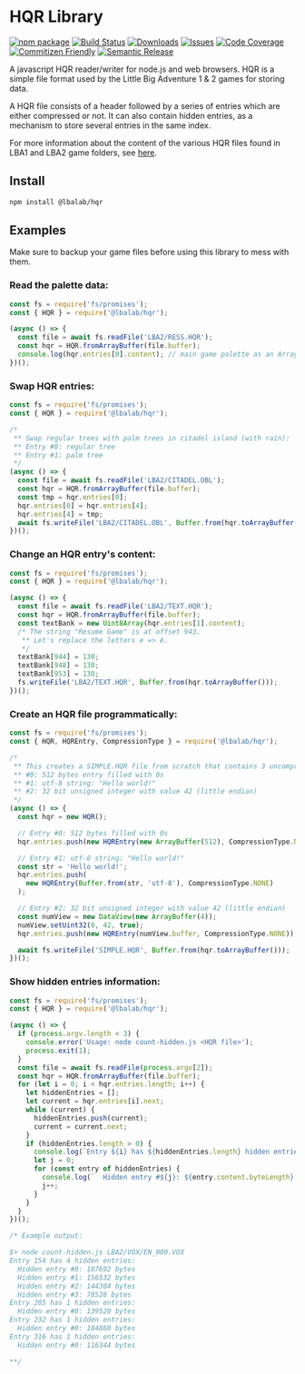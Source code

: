 # HQR Library

[![npm package][npm-img]][npm-url]
[![Build Status][build-img]][build-url]
[![Downloads][downloads-img]][downloads-url]
[![Issues][issues-img]][issues-url]
[![Code Coverage][codecov-img]][codecov-url]
[![Commitizen Friendly][commitizen-img]][commitizen-url]
[![Semantic Release][semantic-release-img]][semantic-release-url]

A javascript HQR reader/writer for node.js and web browsers.
HQR is a simple file format used by the Little Big Adventure 1 & 2 games for storing data.

A HQR file consists of a header followed by a series of entries which are either compressed or not. It can also contain hidden entries, as a mechanism to store several entries in the same index.

For more information about the content of the various HQR files found in LBA1 and LBA2 game folders, see [here][lba-file-info-url].

## Install

```bash
npm install @lbalab/hqr
```

## Examples

Make sure to backup your game files before using this library to mess with them.

### Read the palette data:

```js
const fs = require('fs/promises');
const { HQR } = require('@lbalab/hqr');

(async () => {
  const file = await fs.readFile('LBA2/RESS.HQR');
  const hqr = HQR.fromArrayBuffer(file.buffer);
  console.log(hqr.entries[0].content); // main game palette as an ArrayBuffer
})();
```

### Swap HQR entries:

```js
const fs = require('fs/promises');
const { HQR } = require('@lbalab/hqr');

/*
 ** Swap regular trees with palm trees in citadel island (with rain):
 ** Entry #0: regular tree
 ** Entry #1: palm tree
 */
(async () => {
  const file = await fs.readFile('LBA2/CITADEL.OBL');
  const hqr = HQR.fromArrayBuffer(file.buffer);
  const tmp = hqr.entries[0];
  hqr.entries[0] = hqr.entries[4];
  hqr.entries[4] = tmp;
  await fs.writeFile('LBA2/CITADEL.OBL', Buffer.from(hqr.toArrayBuffer()));
})();
```

### Change an HQR entry's content:

```js
const fs = require('fs/promises');
const { HQR } = require('@lbalab/hqr');

(async () => {
  const file = await fs.readFile('LBA2/TEXT.HQR');
  const hqr = HQR.fromArrayBuffer(file.buffer);
  const textBank = new Uint8Array(hqr.entries[1].content);
  /* The string "Resume Game" is at offset 943.
   ** Let's replace the letters e => é.
   */
  textBank[944] = 130;
  textBank[948] = 130;
  textBank[953] = 130;
  fs.writeFile('LBA2/TEXT.HQR', Buffer.from(hqr.toArrayBuffer()));
})();
```

### Create an HQR file programmatically:

```js
const fs = require('fs/promises');
const { HQR, HQREntry, CompressionType } = require('@lbalab/hqr');

/*
 ** This creates a SIMPLE.HQR file from scratch that contains 3 uncompressed entries:
 ** #0: 512 bytes entry filled with 0s
 ** #1: utf-8 string: "Hello world!"
 ** #2: 32 bit unsigned integer with value 42 (little endian)
 */
(async () => {
  const hqr = new HQR();

  // Entry #0: 512 bytes filled with 0s
  hqr.entries.push(new HQREntry(new ArrayBuffer(512), CompressionType.NONE));

  // Entry #1: utf-8 string: "Hello world!"
  const str = 'Hello world!';
  hqr.entries.push(
    new HQREntry(Buffer.from(str, 'utf-8'), CompressionType.NONE)
  );

  // Entry #2: 32 bit unsigned integer with value 42 (little endian)
  const numView = new DataView(new ArrayBuffer(4));
  numView.setUint32(0, 42, true);
  hqr.entries.push(new HQREntry(numView.buffer, CompressionType.NONE));

  await fs.writeFile('SIMPLE.HQR', Buffer.from(hqr.toArrayBuffer()));
})();
```

### Show hidden entries information:

```js
const fs = require('fs/promises');
const { HQR } = require('@lbalab/hqr');

(async () => {
  if (process.argv.length < 3) {
    console.error('Usage: node count-hidden.js <HQR file>');
    process.exit(1);
  }
  const file = await fs.readFile(process.argv[2]);
  const hqr = HQR.fromArrayBuffer(file.buffer);
  for (let i = 0; i < hqr.entries.length; i++) {
    let hiddenEntries = [];
    let current = hqr.entries[i].next;
    while (current) {
      hiddenEntries.push(current);
      current = current.next;
    }
    if (hiddenEntries.length > 0) {
      console.log(`Entry ${i} has ${hiddenEntries.length} hidden entries:`);
      let j = 0;
      for (const entry of hiddenEntries) {
        console.log(`  Hidden entry #${j}: ${entry.content.byteLength} bytes`);
        j++;
      }
    }
  }
})();

/* Example output:

$> node count-hidden.js LBA2/VOX/EN_000.VOX
Entry 154 has 4 hidden entries:
  Hidden entry #0: 187692 bytes
  Hidden entry #1: 156532 bytes
  Hidden entry #2: 144304 bytes
  Hidden entry #3: 78528 bytes
Entry 205 has 1 hidden entries:
  Hidden entry #0: 139520 bytes
Entry 232 has 1 hidden entries:
  Hidden entry #0: 184860 bytes
Entry 316 has 1 hidden entries:
  Hidden entry #0: 116344 bytes

**/
```

[build-img]: https://github.com/LBALab/hqr/actions/workflows/release.yml/badge.svg
[build-url]: https://github.com/LBALab/hqr/actions/workflows/release.yml
[downloads-img]: https://img.shields.io/npm/dt/@lbalab/hqr
[downloads-url]: https://www.npmtrends.com/@lbalab/hqr
[npm-img]: https://img.shields.io/npm/v/@lbalab/hqr
[npm-url]: https://www.npmjs.com/package/@lbalab/hqr
[issues-img]: https://img.shields.io/github/issues/LBALab/hqr
[issues-url]: https://github.com/LBALab/hqr/issues
[codecov-img]: https://codecov.io/gh/LBALab/hqr/branch/main/graph/badge.svg
[codecov-url]: https://codecov.io/gh/LBALab/hqr
[semantic-release-img]: https://img.shields.io/badge/%20%20%F0%9F%93%A6%F0%9F%9A%80-semantic--release-e10079.svg
[semantic-release-url]: https://github.com/semantic-release/semantic-release
[commitizen-img]: https://img.shields.io/badge/commitizen-friendly-brightgreen.svg
[commitizen-url]: http://commitizen.github.io/cz-cli/
[lba-file-info-url]: http://lbafileinfo.kaziq.net/index.php/Main_Page
